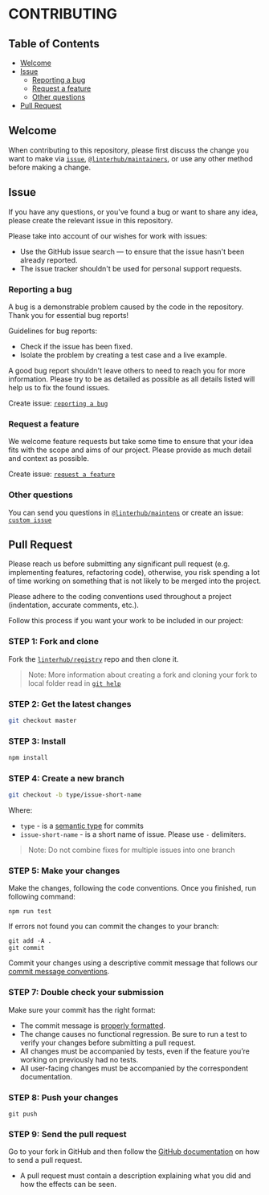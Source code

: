 # CONTRIBUTING

## Table of Contents

- [Welcome](#welcome)
- [Issue](#issue)
  - [Reporting a bug](#reporting-a-bug)
  - [Request a feature](#request-a-feature)
  - [Other questions](#other-questions)
- [Pull Request](#pull-request)

## Welcome

When contributing to this repository, please first discuss the change you
want to make via [`issue`](#issue), [`@linterhub/maintainers`][maintainers],
or use any other method before making a change.

## Issue

If you have any questions, or you've found a bug or want to share any idea,
please create the relevant issue in this repository.

Please take into account of our wishes for work with issues:

- Use the GitHub issue search — to ensure that the issue hasn't been already reported.
- The issue tracker shouldn't be used for personal support requests.

### Reporting a bug

A bug is a demonstrable problem caused by the code in the repository.
Thank you for essential bug reports!

Guidelines for bug reports:

- Check if the issue has been fixed.
- Isolate the problem by creating a test case and a live example.

A good bug report shouldn't leave others to need to reach you for
more information. Please try to be as detailed as possible as all details
listed will help us to fix the found issues.

Create issue: [`reporting a bug`][github-url-issue]

### Request a feature

We welcome feature requests but take some time to ensure that your idea fits
with the scope and aims of our project. Please provide as much detail and
context as possible.

Create issue: [`request a feature`][github-url-issue]

### Other questions

You can send you questions in [`@linterhub/maintens`][maintainers] or create
an issue: [`custom issue`][github-url-issue]

## Pull Request

Please reach us before submitting any significant pull request (e.g.
implementing features, refactoring code), otherwise, you risk spending a
lot of time working on something that is not likely to be merged
into the project.

Please adhere to the coding conventions used throughout a project (indentation,
accurate comments, etc.).

Follow this process if you want your work to be included in our project:

### STEP 1: Fork and clone

Fork the [`linterhub/registry`][github-url] repo and then clone it.

> Note: More information about creating a fork and cloning your fork to local folder read in [`git help`][github-help-fork]

### STEP 2: Get the latest changes

```bash
git checkout master
```

### STEP 3: Install

```bash
npm install
```

### STEP 4: Create a new branch

```bash
git checkout -b type/issue-short-name
```

Where:

- `type` - is a [semantic type][github-url-commit-message] for commits
- `issue-short-name` - is a short name of issue. Please use `-` delimiters.

> Note: Do not combine fixes for multiple issues into one branch

### STEP 5: Make your changes

Make the changes, following the code conventions. Once you finished,
run following command:

```bush
npm run test
```

If errors not found you can commit the changes to your branch:

```bush
git add -A .
git commit
```

Commit your changes using a descriptive commit message that follows
our [commit message conventions][github-url-commit-message].

### STEP 7: Double check your submission

Make sure your commit has the right format:

- The commit message is [properly formatted][github-url-commit-message].
- The change causes no functional regression. Be sure to run a test to verify your changes before submitting a pull request.
- All changes must be accompanied by tests, even if the feature you’re working on previously had no tests.
- All user-facing changes must be accompanied by the correspondent documentation.

### STEP 8: Push your changes

```bush
git push
```

### STEP 9: Send the pull request

Go to your fork in GitHub and then follow the [GitHub documentation][github-help-pull-request] on how to send a pull request.

- A pull request must contain a description explaining what you did and how the effects can be seen.

[maintainers]: https://github.com/orgs/linterhub/teams/maintainers
[github-url]: https://github.com/linterhub/schema
[github-url-issue]: https://github.com/linterhub/schema/issues/new
[github-help-fork]: https://help.github.com/articles/fork-a-repo/#fork-an-example-repository
[github-help-pull-request]: https://help.github.com/articles/creating-a-pull-request
[github-url-commit-message]: https://github.com/linterhub/schema/blob/develop/docs/git/commit_message.md
